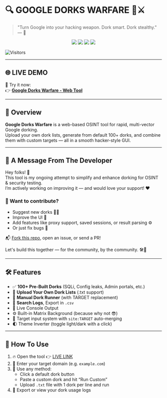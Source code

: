 
# 🔍 GOOGLE DORKS WARFARE 🧠⚔️

> "Turn Google into your hacking weapon. Dork smart. Dork stealthy." — 🦅

<p align="center">
  <img src="https://img.shields.io/badge/License-MIT-green.svg" />
  
  <img src="https://img.shields.io/github/stars/mr-binu-bb/Google-Dorks-Warfare?style=social" />
  
  <img src="https://img.shields.io/github/forks/mr-binu-bb/Google-Dorks-Warfare?style=social" />
  
  <img src="https://img.shields.io/github/last-commit/mr-binu-bb/Google-Dorks-Warfare" />
  
   ![Visitors](https://img.shields.io/badge/visitors-1.3k-blue)

  
</p>

---

## 🌐 LIVE DEMO

🚀 Try it now:  
👉 [**Google Dorks Warfare - Web Tool**](https://mr-binu-bb.github.io/Google-Dorks-Warfare/)

---

## 🚀 Overview

**Google Dorks Warfare** is a web-based OSINT tool for rapid, multi-vector Google dorking.  
Upload your own dork lists, generate from default 100+ dorks, and combine them with custom targets — all in a smooth hacker-style GUI.

---

## 💬 A Message From The Developer

Hey folks! 👋  
This tool is my ongoing attempt to simplify and enhance dorking for OSINT & security testing.  
I’m actively working on improving it — and would love your support! ❤️

### 🙌 Want to contribute?

- Suggest new dorks 🕵️‍♂️  
- Improve the UI 🎨  
- Add features like proxy support, saved sessions, or result parsing ⚙️  
- Or just fix bugs 🐛  

📬 [Fork this repo](https://github.com/mr-binu-bb/Google-Dorks-Warfare), open an issue, or send a PR!

Let's build this together — for the community, by the community. 🛠️🦅

---

## 🛠️ Features

- ✅ **100+ Pre-Built Dorks** (SQLi, Config leaks, Admin portals, etc.)
- 📁 **Upload Your Own Dork Lists** (.txt support)
- 🧠 **Manual Dork Runner** (with TARGET replacement)
- 🧾 **Search Logs**, Export in `.csv`
- 🧬 Live Console Output
- ⚙️ Built-in Matrix Background (because why not 😎)
- 🎯 Target input system with `site:TARGET` auto-merging
- 🌓 Theme Inverter (toggle light/dark with a click)

---

## 🧩 How To Use

1. 🔥 Open the tool 👉 [LIVE LINK](https://mr-binu-bb.github.io/Google-Dorks-Warfare/)
2. 🎯 Enter your target domain (e.g. `example.com`)
3. 🧠 Use any method:
   - Click a default dork button
   - Paste a custom dork and hit “Run Custom”
   - Upload `.txt` file with 1 dork per line and run
4. 📁 Export or view your dork usage logs


